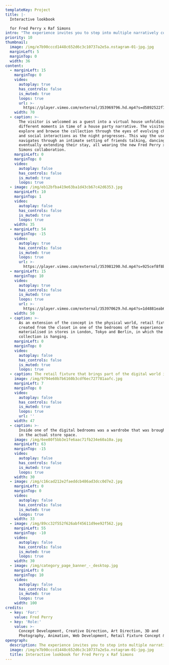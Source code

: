 ```yaml
---
templateKey: Project
title: |-
  Interactive lookbook

  for Fred Perry x Raf Simons
intro: "The experience invites you to step into multiple narratively connected three-dimensional photographs, that display the evening of a regular house party - familiar to all of us.<br>The 80s Youth Archive photographs are centre stage of the Fred Perry x Raf Simons AW19 collection. \LThey are also the main source of reference for this season’s interactive lookbook which pays homage to the energy and feel of the era.<br /><br />[home.fredperryxrafsimons.com](https://home.fredperryxrafsimons.com)"
priority: 10
thumbnail:
  image: /img/e7b90cccd1448c652d6c3c10737a2e5a.nstagram-01-jpg.jpg
  marginLeft: 5
  marginTop: 0
  width: 36
content:
  - marginLeft: 15
    marginTop: 0
    video:
      autoplay: true
      has_controls: false
      is_muted: true
      loops: true
      url: >-
        https://player.vimeo.com/external/353969796.hd.mp4?s=d5892522f7944b0161e7ca701f9cdd30369168b3&profile_id=175
    width: 70
  - caption: >-
      The visitor is welcomed as a guest into a virtual house unfolding
      different moments in time of a house party narrative. The visitor can
      explore and browse the collection through the eyes of evolving characters
      and social interactions as the night progresses. This way the user
      navigates through an intimate setting of friends talking, dancing and
      eventually extending their stay, all wearing the new Fred Perry x Raf
      Simons collaboration.
    marginLeft: 0
    marginTop: 0
    video:
      autoplay: false
      has_controls: false
      is_muted: true
      loops: true
  - image: /img/eb12bfba419e63ba1d43cb67c42d6353.jpg
    marginLeft: 10
    marginTop: 1
    video:
      autoplay: false
      has_controls: false
      is_muted: true
      loops: true
    width: 35
  - marginLeft: 54
    marginTop: -15
    video:
      autoplay: true
      has_controls: false
      is_muted: true
      loops: true
      url: >-
        https://player.vimeo.com/external/353981290.hd.mp4?s=925cef8f8bc61799e5a613282950f911f247ceb5&profile_id=175
  - marginLeft: 15
    marginTop: 10
    video:
      autoplay: true
      has_controls: false
      is_muted: true
      loops: true
      url: >-
        https://player.vimeo.com/external/353970629.hd.mp4?s=1d4881eab64d04937ae407e97e1d9f5010f422d8&profile_id=175
    width: 50
  - caption: >-
      As an extension of the concept in the physical world, retail fixtures
      created from the closet in one of the bedrooms of the experience is
      materialised in stores in London, Tokyo and Berlin, in which the
      collection is hanging.
    marginLeft: 0
    marginTop: 0
    video:
      autoplay: false
      has_controls: false
      is_muted: true
      loops: true
  - caption: The retail fixture that brings part of the digital world into the store.
    image: /img/9794e60b7b6160b3cdf6ec727781aafc.jpg
    marginLeft: 7
    marginTop: 0
    video:
      autoplay: false
      has_controls: false
      is_muted: true
      loops: true
      url: ''
    width: 47
  - caption: >-
      Inside one of the digital bedrooms was a wardrobe that was brought to life
      in the actual store space.
    image: /img/6ee80f5bb3e1fe6aac71fb234e60a10a.jpg
    marginLeft: 63
    marginTop: -15
    video:
      autoplay: false
      has_controls: false
      is_muted: true
      loops: true
    width: 30
  - image: /img/c16cad212e2faeddcb486ad3dcc0d7e2.jpg
    marginLeft: 0
    marginTop: 0
    video:
      autoplay: false
      has_controls: false
      is_muted: true
      loops: true
    width: 33
  - image: /img/89cc32f552f626abf45611d9ee92f562.jpg
    marginLeft: 55
    marginTop: -10
    video:
      autoplay: false
      has_controls: false
      is_muted: true
      loops: true
    width: 30
  - image: /img/category_page_banner_-_desktop.jpg
    marginLeft: 0
    marginTop: 10
    video:
      autoplay: false
      has_controls: false
      is_muted: true
      loops: true
    width: 100
credits:
  - key: 'For:'
    value: Fred Perry
  - key: 'Role:'
    value: >-
      Concept Development, Creative Direction, Art Direction, 3D and
      Photography, Animation, Web Development, Retail Fixture Concept & Design
opengraph:
  description: The experience invites you to step into multiple narratively connected three-dimensional photographs, that display the evening of a regular house party - familiar to all of us. The 80s Youth Archive photographs are centre stage of the Fred Perry x Raf Simons AW19 collection. \LThey are also the main source of reference for this season’s interactive lookbook which pays homage to the energy and feel of the era.
  image: /img/e7b90cccd1448c652d6c3c10737a2e5a.nstagram-01-jpg.jpg
  title: Interactive lookbook for Fred Perry x Raf Simons
---
```

